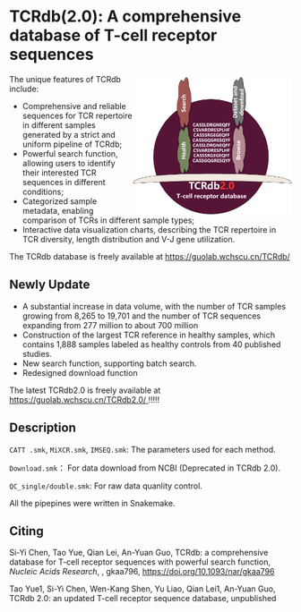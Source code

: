 # TCRdb(2.0): A comprehensive database of T-cell receptor sequences

<a href=''><img src='Logo.svg' align='right' height='250' /></a>

The unique features of TCRdb include: 
* Comprehensive and reliable sequences for TCR repertoire in different samples generated by a strict and uniform pipeline of TCRdb;  
* Powerful search function, allowing users to identify their interested TCR sequences in different conditions; 
* Categorized sample metadata, enabling comparison of TCRs in different sample types; 
* Interactive data visualization charts, describing the TCR repertoire in TCR diversity, length distribution and V-J gene utilization.

The TCRdb database is freely available at [https://guolab.wchscu.cn/TCRdb/ ](https://guolab.wchscu.cn/TCRdb/#/ )

## Newly Update
* A substantial increase in data volume, with the number of TCR samples growing from 8,265 to 19,701 and the number of TCR sequences expanding from 277 million to about 700 million
* Construction of the largest TCR reference in healthy samples, which contains 1,888 samples labeled as healthy controls from 40 published studies.
* New search function, supporting batch search.
* Redesigned download function

The latest TCRdb2.0 is freely available at [https://guolab.wchscu.cn/TCRdb2.0/ ](https://guolab.wchscu.cn/TCRdb2/#/ ) !!!!!

## Description

`CATT .smk`, `MiXCR.smk`, `IMSEQ.smk`: The parameters used for each method.

`Download.smk`： For data download from NCBI (Deprecated in TCRdb 2.0). 

`QC_single/double.smk`: For raw data quanlity control.

All the pipepines were written in Snakemake.

## Citing

Si-Yi Chen, Tao Yue, Qian Lei, An-Yuan Guo, TCRdb: a comprehensive database for T-cell receptor sequences with powerful search function, *Nucleic Acids Research*, , gkaa796, https://doi.org/10.1093/nar/gkaa796

Tao Yue1, Si-Yi Chen, Wen-Kang Shen, Yu Liao, Qian Lei1, An-Yuan Guo, TCRdb 2.0: an updated T-cell receptor sequence database, unpublished
